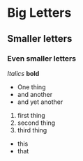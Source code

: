 # Big Letters
## Smaller letters
### Even smaller letters
*Italics* **bold**
- One thing
- and another
- and yet another

1. first thing
1. second thing
1. third thing
  - this
  - that
